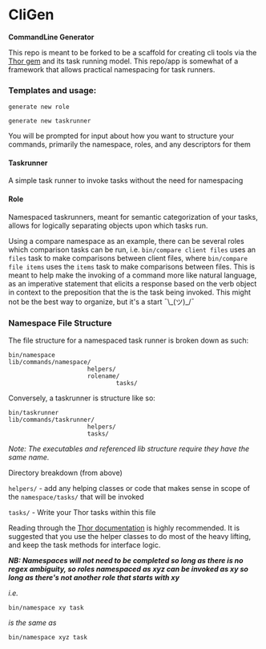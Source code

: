 # CliGen

__CommandLine Generator__

This repo is meant to be forked to be a scaffold for creating cli tools via the [Thor gem](http://whatisthor.com/) and its task running model. This repo/app is somewhat of a framework that allows practical namespacing for task runners.

### Templates and usage:

```
generate new role

generate new taskrunner
```

You will be prompted for input about how you want to structure your commands, primarily the namespace, roles, and any descriptors for them

#### Taskrunner
A simple task runner to invoke tasks without the need for namespacing

#### Role
Namespaced taskrunners, meant for semantic categorization of your tasks, allows for logically separating objects upon which tasks run.

Using a compare namespace as an example, there can be several roles which comparison tasks can be run, i.e. `bin/compare client files` uses an `files` task to make comparisons between client files, where `bin/compare file items` uses the `items` task to make comparisons between files. This is meant to help make the invoking of a command more like natural language, as an imperative statement that elicits a response based on the verb object in context to the preposition that the is the task being invoked. This might not be the best way to organize, but it's a start ¯\\\_(ツ)_/¯


### Namespace File Structure


The file structure for a namespaced task runner is broken down as such:

```
bin/namespace
lib/commands/namespace/
                      helpers/
                      rolename/
                              tasks/
```

Conversely, a taskrunner is structure like so:

```
bin/taskrunner
lib/commands/taskrunner/
                      helpers/
                      tasks/
```

_Note: The executables and referenced lib structure require they have the same name._

Directory breakdown (from above)

`helpers/` - add any helping classes or code that makes sense in scope of the `namespace/tasks/` that will be invoked

`tasks/` - Write your Thor tasks within this file

Reading through the [Thor documentation](https://github.com/erikhuda/thor/wiki) is highly recommended. It is suggested that you use the helper classes to do most of the heavy lifting, and keep the task methods for interface logic.

**_NB: Namespaces will not need to be completed so long as there is no regex ambiguity, so roles namespaced as xyz can be invoked as xy so long as there's not another role that starts with xy_**

_i.e._

`bin/namespace xy task`

_is the same as_

`bin/namespace xyz task`
